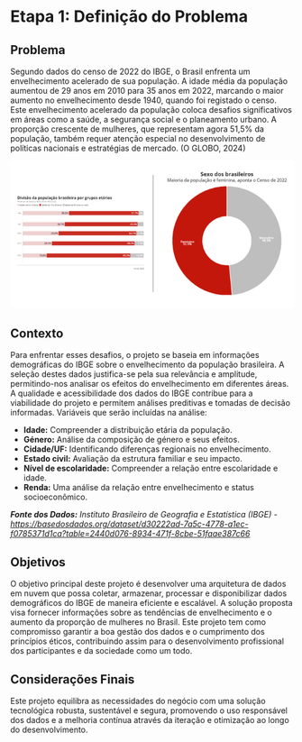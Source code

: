 # Etapa 1: Definição do Problema  

## Problema  
Segundo dados do censo de 2022 do IBGE, o Brasil enfrenta um envelhecimento acelerado de sua população. A idade média da população aumentou de 29 anos em 2010 para 35 anos em 2022, marcando o maior aumento no envelhecimento desde 1940, quando foi registado o censo. Este envelhecimento acelerado da população coloca desafios significativos em áreas como a saúde, a segurança social e o planeamento urbano. A proporção crescente de mulheres, que representam agora 51,5% da população, também requer atenção especial no desenvolvimento de políticas nacionais e estratégias de mercado. (O GLOBO, 2024)

![População Brasileira Censo](https://github.com/Tecnologia-em-Banco-de-Dados-PUC-Minas/eixo5_grupo4_20242/blob/main/projeto/popula%C3%A7%C3%A3o_brasileira_censo.png)

## Contexto  
Para enfrentar esses desafios, o projeto se baseia em informações demográficas do IBGE sobre o envelhecimento da população brasileira. A seleção destes dados justifica-se pela sua relevância e amplitude, permitindo-nos analisar os efeitos do envelhecimento em diferentes áreas. A qualidade e acessibilidade dos dados do IBGE contribue para a viabilidade do projeto e permitem análises preditivas e tomadas de decisão informadas. Variáveis que serão incluídas na análise:
- **Idade:** Compreender a distribuição etária da população.
- **Género:** Análise da composição de género e seus efeitos.
- **Cidade/UF:** Identificando diferenças regionais no envelhecimento.
- **Estado civil:** Avaliação da estrutura familiar e seu impacto.
- **Nível de escolaridade:** Compreender a relação entre escolaridade e idade.
- **Renda:** Uma análise da relação entre envelhecimento e status socioeconômico.
  
***Fonte dos Dados:*** *Instituto Brasileiro de Geografia e Estatística (IBGE) - https://basedosdados.org/dataset/d30222ad-7a5c-4778-a1ec-f0785371d1ca?table=2440d076-8934-471f-8cbe-51faae387c66*

## Objetivos  
O objetivo principal deste projeto é desenvolver uma arquitetura de dados em nuvem que possa coletar, armazenar, processar e disponibilizar dados demográficos do IBGE de maneira eficiente e escalável. A solução proposta visa fornecer informações sobre as tendências de envelhecimento e o aumento da proporção de mulheres no Brasil. Este projeto tem como compromisso garantir a boa gestão dos dados e o cumprimento dos princípios éticos, contribuindo assim para o desenvolvimento profissional dos participantes e da sociedade como um todo.

## Considerações Finais  
Este projeto equilibra as necessidades do negócio com uma solução tecnológica robusta, sustentável e segura, promovendo o uso responsável dos dados e a melhoria contínua através da iteração e otimização ao longo do desenvolvimento.

